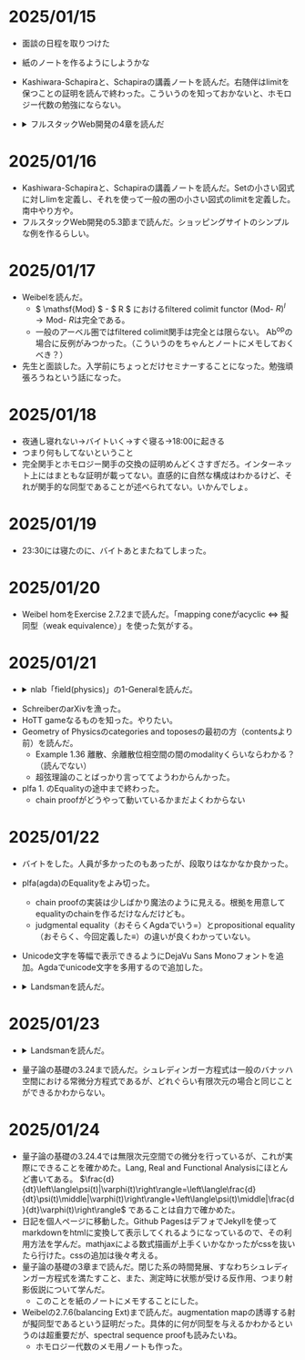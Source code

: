 # 2025/01/15
- 面談の日程を取りつけた
- 紙のノートを作るようにしようかな
- Kashiwara-Schapiraと、Schapiraの講義ノートを読んだ。右随伴はlimitを保つことの証明を読んで終わった。こういうのを知っておかないと、ホモロジー代数の勉強にならない。
- <details><summary>フルスタックWeb開発の4章を読んだ</summary>

  - バックエンドとフロントエンドの2つのサーバーを立ち上げて、フロントエンドにアクセス→バックエンドで処理→フロントエンドでページ書き換え、の例を見た。
  - フロントエンドがバックエンドサーバーのURLを知るために、フロントエンドのnext.config.jsに書いてある。正確に言うと、URLとして解釈されるべき部分が「/api/:path」の形で書かれていたら、「(バックエンドのURL)/api/:path」に書き換えられるように設定されている。
  - さらに、バックエンドがサーバーのURLを知るために、config/settings/development.pyにデータベースのURLやユーザー名、パスワード等を書いている。
</details>

# 2025/01/16
- Kashiwara-Schapiraと、Schapiraの講義ノートを読んだ。Setの小さい図式に対しlimを定義し、それを使って一般の圏の小さい図式のlimitを定義した。南中やり方や。
- フルスタックWeb開発の5.3節まで読んだ。ショッピングサイトのシンプルな例を作るらしい。

# 2025/01/17
- Weibelを読んだ。
  - $ \mathsf{Mod} $ - $ R $ におけるfiltered colimit functor $(\mathsf{Mod}$- $R)^I\to \mathsf{Mod}$- $R$は完全である。
  - 一般のアーベル圏ではfiltered colimit関手は完全とは限らない。 $\mathsf{Ab}^\mathrm{op}$の場合に反例がみつかった。（こういうのをちゃんとノートにメモしておくべき？）
- 先生と面談した。入学前にちょっとだけセミナーすることになった。勉強頑張ろうねという話になった。
# 2025/01/18
- 夜通し寝れない→バイトいく→すぐ寝る→18:00に起きる
- つまり何もしてないということ
- 完全関手とホモロジー関手の交換の証明めんどくさすぎだろ。インターネット上にはまともな証明が載ってない。直感的に自然な構成はわかるけど、それが関手的な同型であることが述べられてない。いかんでしょ。
# 2025/01/19
- 23:30には寝たのに、バイトあとまたねてしまった。
# 2025/01/20
- Weibel homをExercise 2.7.2まで読んだ。「mapping coneがacyclic $\Leftrightarrow$ 擬同型（weak equivalence）」を使った気がする。
# 2025/01/21
- <details><summary>nlab「field(physics)」の1-Generalを読んだ。</summary>

  - 歴史的に、電磁場の理論と重力場の理論が古典的場の理論と呼ばれるものである。
    - チャート（局所座標）を固定すると、電磁場は電場と磁場に分かれ、ベクトル場としてモデル化される。
    - しかし、局所座標を固定しないと、電磁場は2つのベクトル場で表すことはできず、**field strength**という(0,2)-tensor fieldつまり微分2形式として表現される。つまり、ベクトル場によるモデル化よりも、ちょっといいモデル化である。
    - さらに、グローバルには電磁場はテンソル場にはならず、接続付きU(1)束の微分コホモロジーのdegree-2 cocycleとなる。
    - 重力場は(2,0)テンソルである擬リーマン計量としてモデル化される。もっとちゃんというと、**vielbein field**というものでモデル化されるらしい。
  - 一般の力場は接続によってモデル化される。field strengthは(0,2)-tensor fieldとなる。
  - 物理に登場するすべての物質は場からなる。とくに、力場はベクトル束の接続となり、物質場は同伴バンドルのセクションとなる。
  - 場の理論はもとは時空上の場の理論として開拓されたが、固定された時空Xの中を動く粒子も場の理論を用いできる。
    - この場合、場は時空の上ではなく、**世界線**、つまり実数直線 $\mathbb{R}$の上にある。可微分曲線 $\mathbb{R}\to X$ がその系を設定する。**sigma-model field**と呼ばれる。
    - 同様に、1粒子の量子力学は、1次元の世界線上の場の量子論となる。
    - これは一般化される。曲面 $\Sigma_2$から時空 $X$への可微分写像は、世界面（worldsheet） $\Sigma_2$上のstring（particleではない）を設定する。高次元化を続け、 $\Sigma$が3次元なら、worldvolume of membraneを設定し、それより大ならworldvolume of braneを設定する。
  - 以上、空間の上の場を、時空として解釈する場合と、固定された時空の中を動くオブジェクトのworldvolumeとして解釈する場合を述べたが、これらに基本的な区別はない。
  - この2つの解釈をミックスし、worldvolume上の重力場を動くparticle/stringの記述も可能である。
</details>

- SchreiberのarXivを漁った。
- HoTT gameなるものを知った。やりたい。
- Geometry of Physicsのcategories and toposesの最初の方（contentsより前）を読んだ。
  - Example 1.36 離散、余離散位相空間の間のmodalityくらいならわかる？（読んでない）
  - 超弦理論のことばっかり言っててようわからんかった。
- plfa 1. のEqualityの途中まで終わった。
  - chain proofがどうやって動いているかまだよくわからない

# 2025/01/22
- バイトをした。人員が多かったのもあったが、段取りはなかなか良かった。
- plfa(agda)のEqualityをよみ切った。
  - chain proofの実装は少しばかり魔法のように見える。根拠を用意してequalityのchainを作るだけなんだけども。
  - judgmental equality（おそらくAgdaでいう=）とpropositional equality（おそらく、今回定義した≡）の違いが良くわかっていない。
- Unicode文字を等幅で表示できるようにDejaVu Sans Monoフォントを追加。Agdaでunicode文字を多用するので追加した。
- <details>
  <summary>
    Landsmanを読んだ。
  </summary>

  - 集合 $X$ 上のtransition probability $\tau\colon X\times X\to [0,1]$ と、それが定める $X$ の基底、またobservableとそのspectral resolutionの定義を見た。手はまだ動かしていない。

</details>

# 2025/01/23

- <details>
  <summary>Landsmanを読んだ。</summary>

  - 昨日読んだtransition probabilityが定めるobserbable等の概念について有限集合に限って確かめた。無限集合の場合は和の収束について考えないといけないので後回しにする。

  - <details>
    <summary>D.2(命題論理)の頭を読んだ。</summary>
    
    - propositional logicでは、well-formed formulaeとpropositionsは一致する。
    - character set i.e. signature $\Sigma$ から再帰的に $\vee,\ \wedge,\ \to ,\ \neg$ を使って **proposition** i.e. well-formed formulaが作れる
    - この作り方からwell-formed formulae全体の集合 $B_\Sigma$ ができる
    - **valuation**もしくは**truth function** $V\colon \Sigma\to \{0,1\}$ とは、写像 $V\colon \Sigma\to \{0,1\}$ のことである。
    - valuationは$V\colon B_\Sigma\to \{0,1\}$ に適当な意味で一意に延長する。$\vee,\ \wedge,\ \to,\ \neg$ のtruth table を用いて再帰的に定義する。
    - proposition $\varphi \in B_\Sigma$ が、atomic propositionの真理値（つまりvaluation $V\colon \Sigma\to \{0,1\}$ ）に依らず常にtrueであるとき、 $\varphi$ を**トートロジー**と呼び、 $\vDash\varphi$ とかく。
    - logicに関する定理と、logicの内部の定理を区別する。
    - propositional logicでは、stating axiom からスタートし、deduction rulesに従って演繹して得られるpropositionを**theorem**と呼ぶ。
    - したがって、axiomはtheoremである。
    - propositionが $\varphi$ がtheoremであるとき、 $\vdash\varphi$ とかく。
    - theoremの定義から、 $\vdash\varphi$ であるかどうかという問題は純粋にsyntacticであり、 $\varphi$ に含まれるatomic propositionの真理値に依存しない。
    - しかし、axiomsとdeduction rulesには次のようなconsistency requirementがある。それは、 $\varphi$ に含まれるatomic propositionの真理値をどうとっても $\varphi$ が真であるというものである。すなわち、 $\vdash\varphi$ ならば $\vDash\varphi$ であるということである。これを、**soudness** conditionと呼ぶ。日本語では健全性という。
    - 逆に、 $\vDash\varphi$ ならば $\vdash\varphi$ となることを、**completeness** conditionと呼ぶ。おそらく、日本語でいう意味論的完全性のことである。
    - soundかつcompleteになるようなaxiomとdeduction rulesを定めることが目標になる。
    - soundかつcompleteな異なる2つのaxiom/deduction rulesができる場合があるが、それらは同じ定理を導くすなわちトートロジーを定めるという意味で同値である。
    - axiomsとdeduction rulesをうまく選べば、soundかつcompleteにできる（とばした）。
    - $\psi$ から$\varphi$ が演繹できるとき、 $\psi\vdash\varphi$ とかく。
    - $B_\Sigma$ 上の同値関係を、 $\psi \sim\varphi\Leftrightarrow \psi\vdash$ かつ $\varphi\vdash\psi$ であると定め、 $L_\Sigma:=B_\Sigma /{\sim}$とおく。これを、**Lindenbaum(-Tarski) algebra**と呼ぶ。
  - 1.4（古典力学の命題論理）を読んだ。が、なんかモチベーションが良くわからないので後半は読みとばした。
  </details>

- 量子論の基礎の3.24まで読んだ。シュレディンガー方程式は一般のバナッハ空間における常微分方程式であるが、どれぐらい有限次元の場合と同じことができるかわからない。
</details>

# 2025/01/24
- 量子論の基礎の3.24.4では無限次元空間での微分を行っているが、これが実際にできることを確かめた。Lang, Real and Functional Analysisにほとんど書いてある。 $\frac{d}{dt}\left\langle\psi(t)|\varphi(t)\right\rangle=\left\langle\frac{d}{dt}\psi(t)\middle|\varphi(t)\right\rangle+\left\langle\psi(t)\middle|\frac{d}{dt}\varphi(t)\right\rangle$ であることは自力で確かめた。
- 日記を個人ページに移動した。Github PagesはデフォでJekyllを使ってmarkdownをhtmlに変換して表示してくれるようになっているので、その利用方法を学んだ。mathjaxによる数式描画が上手くいかなかったがcssを抜いたら行けた。cssの追加は後々考える。
- 量子論の基礎の3章まで読んだ。閉じた系の時間発展、すなわちシュレディンガー方程式を満たすこと、また、測定時に状態が受ける反作用、つまり射影仮説について学んだ。
  - このことを紙のノートにメモすることにした。
- Weibelの2.7.6(balancing Ext)まで読んだ。augmentation mapの誘導する射が擬同型であるという証明だった。具体的に何が同型を与えるかわかるというのは超重要だが、spectral sequence proofも読みたいね。
  - ホモロジー代数のメモ用ノートも作った。
